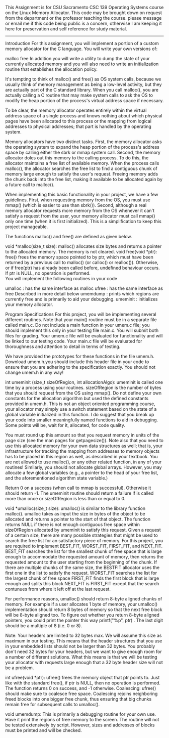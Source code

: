 This Assignment is for CSU Sacramento CSC 139 Operating Systems course on the Linux Memory Allocator. This code may be brought down on request from the department or the professor teaching the course. 
please message or email me if this code being public is a concern, otherwise I am keeping it here for preservation and self reference for study material.

---------------------------------------------------------------------------------------------------------------------------------------------------------------------------------------------------------------------

Introduction
For this assignment, you will implement a portion of a custom memory allocator for the C language. You will write your own versions of:

malloc
free
In addition you will write a utility to dump the state of your currently allocated memory and you will also need to write an initialization routine that establishes the allocation policy.

It's tempting to think of malloc() and free() as OS system calls, because we usually think of memory management as being a low-level activity, but they are actually part of the C standard library. When you call malloc(), you are actually calling a C routine that may make system calls to ask the OS to modify the heap portion of the process's virtual address space if necessary.

To be clear, the memory allocator operates entirely within the virtual address space of a single process and knows nothing about which physical pages have been allocated to this process or the mapping from logical addresses to physical addresses; that part is handled by the operating system.

Memory allocators have two distinct tasks. First, the memory allocator asks the operating system to expand the heap portion of the process's address space by calling either the sbrk or mmap system call. Second, the memory allocator doles out this memory to the calling process. To do this, the allocator maintains a free list of available memory. When the process calls malloc(), the allocator searches the free list to find a contiguous chunk of memory large enough to satisfy the user's request. Freeing memory adds the chunk back into the free list, making it available to be allocated again by a future call to malloc().

When implementing this basic functionality in your project, we have a few guidelines. First, when requesting memory from the OS, you must use mmap() (which is easier to use than sbrk()). Second, although a real memory allocator requests more memory from the OS whenever it can't satisfy a request from the user, your memory allocator must call mmap() only one time (when it is first initialized). This is a simplification to keep this project manageable.

The functions malloc() and free() are defined as given below. 

void *malloc(size_t size): malloc() allocates size bytes and returns a pointer to the allocated memory. The memory is not cleared.
void free(void *ptr): free() frees the memory space pointed to by ptr, which must have been returned by a previous call to malloc() (or calloc() or realloc()). Otherwise, or if free(ptr) has already been called before, undefined behaviour occurs. If ptr is NULL, no operation is performed.    
You will implement the following routines in your code

umalloc : has the same interface as malloc
ufree : has the same interface as free
Described in more detail below
umemdump : prints which regions are currently free and is primarily to aid your debugging.
umeminit : initializes your memory allocator.

Program Specifications
For this project, you will be implementing several different routines. Note that your main() routine must be in a separate file called main.c. Do not include a main function in your umem.c file; you should implement this only in your testing file main.c. You will submit both files for grading. Your umem.c file will be evaluated for functionality and will be linked to our testing code. Your main.c file will be evaluated for thoroughness and attention to detail in terms of testing.

We have provided the prototypes for these functions in the file umem.h. Download umem.h.you should include this header file in your code to ensure that you are adhering to the specification exactly. You should not change umem.h in any way!

int umeminit (size_t sizeOfRegion, int allocationAlgo): umeminit is called one time by a process using your routines. sizeOfRegion is the number of bytes that you should request from the OS using mmap(). Do not define your own constants for the allocation algorithm but used the defined constants provided in umem.h. This is not an object oriented programming course, your allocator  may simply use a switch statement based on the state of a global variable initialized in this function. I do suggest that you break up your code into smaller meaningfully named functions to aid in debugging. Some points will be, wait for it, allocated, for code quality.

You must  round up this amount so that you request memory in units of the page size (see the man pages for getpagesize()). Note also that you need to use this allocated memory for your own data structures as well; that is, your infrastructure for tracking the mapping from addresses to memory objects has to be placed in this region as well, as described in your textbook. You are not allowed to use malloc(), or any other related function, in any of your routines! Similarly, you should not allocate global arrays. However, you may allocate a few global variables (e.g., a pointer to the head of your free list, and the aforementioned algorithm state variable.)

Return 0 on a success (when call to mmap is successful). Otherwise it should return -1.  The umeminit  routine should return a failure if is called more than once or sizeOfRegion is less than or equal to 0.

void *umalloc(size_t size): umalloc() is similar to the library function malloc(). umalloc takes as input the size in bytes of the object to be allocated and returns a pointer to the start of that object. The function returns NULL if there is not enough contiguous free space within sizeOfRegion allocated by umeminit to satisfy this request. Given a request of a certain size, there are many possible strategies that might be used to search the free list for an satisfactory piece of memory. For this project,  you are required to implement BEST_FIT, WORST_FIT, FIRST_FIT, and NEXT_FIT. 
BEST_FIT searches the list for the smallest chunk of free space that is large enough to accommodate the requested amount of memory, then returns the requested amount to the user starting from the beginning of the chunk. If there are multiple chunks of the same size, the BESTFIT allocator uses the first one in the list to satisfy the request.
WORST_FIT searches the list for the largest chunk of free space
FIRST_FIT finds the first block that is large enough and splits this block
NEXT_FIT is FIRST_FIT except that the search contunues from where it left off at the last request.

For performance reasons, umalloc() should return 8-byte aligned chunks of memory. For example if a user allocates 1 byte of memory, your umalloc() implementation should return 8 bytes of memory so that the next free block will be 8-byte aligned too. To figure out whether you return 8-byte aligned pointers, you could print the pointer this way printf("%p", ptr) . The last digit should be a multiple of 8 (i.e. 0 or 8).

Note: Your headers are limited to 32 bytes max. We will assume this size as maximum in our testing. This means that the header structures that you use  in your embedded lists should not be larger than 32 bytes. You probably don't need 32 bytes for your headers, but we want to give enough room for a number of different solutions. What this means is that we will be testing your allocator with requests large enough that a 32 byte header size will not be a problem. 

int ufree(void *ptr): ufree() frees the memory object that ptr points to. Just like with the standard free(), if ptr is NULL, then no operation is performed. The function returns 0 on success, and -1 otherwise. Coalescing: ufree() should make sure to coalesce free space. Coalescing rejoins neighboring freed blocks into one bigger free chunk, thus ensuring that big chunks remain free for subsequent calls to umalloc(). 

void umemdump: This is primarily a debugging routine for your own use. Have it print the regions of free memory to the screen. The routine will not be tested extensively by script. However, sizes and addresses of blocks must be printed and will be checked.
